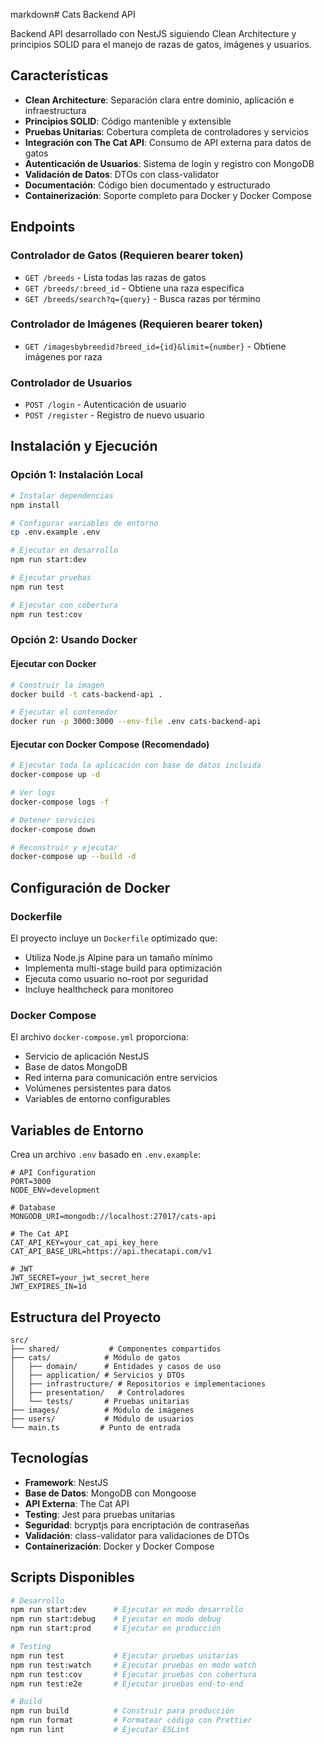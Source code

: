 markdown# Cats Backend API

Backend API desarrollado con NestJS siguiendo Clean Architecture y principios SOLID para el manejo de razas de gatos, imágenes y usuarios.

## Características

- **Clean Architecture**: Separación clara entre dominio, aplicación e infraestructura
- **Principios SOLID**: Código mantenible y extensible
- **Pruebas Unitarias**: Cobertura completa de controladores y servicios
- **Integración con The Cat API**: Consumo de API externa para datos de gatos
- **Autenticación de Usuarios**: Sistema de login y registro con MongoDB
- **Validación de Datos**: DTOs con class-validator
- **Documentación**: Código bien documentado y estructurado
- **Containerización**: Soporte completo para Docker y Docker Compose

## Endpoints

### Controlador de Gatos (Requieren bearer token)
- `GET /breeds` - Lista todas las razas de gatos
- `GET /breeds/:breed_id` - Obtiene una raza específica
- `GET /breeds/search?q={query}` - Busca razas por término

### Controlador de Imágenes (Requieren bearer token)
- `GET /imagesbybreedid?breed_id={id}&limit={number}` - Obtiene imágenes por raza

### Controlador de Usuarios
- `POST /login` - Autenticación de usuario
- `POST /register` - Registro de nuevo usuario

## Instalación y Ejecución

### Opción 1: Instalación Local

```bash
# Instalar dependencias
npm install

# Configurar variables de entorno
cp .env.example .env

# Ejecutar en desarrollo
npm run start:dev

# Ejecutar pruebas
npm run test

# Ejecutar con cobertura
npm run test:cov
```

### Opción 2: Usando Docker

#### Ejecutar con Docker
```bash
# Construir la imagen
docker build -t cats-backend-api .

# Ejecutar el contenedor
docker run -p 3000:3000 --env-file .env cats-backend-api
```

#### Ejecutar con Docker Compose (Recomendado)
```bash
# Ejecutar toda la aplicación con base de datos incluida
docker-compose up -d

# Ver logs
docker-compose logs -f

# Detener servicios
docker-compose down

# Reconstruir y ejecutar
docker-compose up --build -d
```

## Configuración de Docker

### Dockerfile
El proyecto incluye un `Dockerfile` optimizado que:
- Utiliza Node.js Alpine para un tamaño mínimo
- Implementa multi-stage build para optimización
- Ejecuta como usuario no-root por seguridad
- Incluye healthcheck para monitoreo

### Docker Compose
El archivo `docker-compose.yml` proporciona:
- Servicio de aplicación NestJS
- Base de datos MongoDB
- Red interna para comunicación entre servicios
- Volúmenes persistentes para datos
- Variables de entorno configurables

## Variables de Entorno

Crea un archivo `.env` basado en `.env.example`:

```env
# API Configuration
PORT=3000
NODE_ENV=development

# Database
MONGODB_URI=mongodb://localhost:27017/cats-api

# The Cat API
CAT_API_KEY=your_cat_api_key_here
CAT_API_BASE_URL=https://api.thecatapi.com/v1

# JWT
JWT_SECRET=your_jwt_secret_here
JWT_EXPIRES_IN=1d
```

## Estructura del Proyecto

```
src/
├── shared/           # Componentes compartidos
├── cats/            # Módulo de gatos
│   ├── domain/      # Entidades y casos de uso
│   ├── application/ # Servicios y DTOs
│   ├── infrastructure/ # Repositorios e implementaciones
│   ├── presentation/   # Controladores
│   └── tests/       # Pruebas unitarias
├── images/          # Módulo de imágenes
├── users/           # Módulo de usuarios
└── main.ts         # Punto de entrada
```

## Tecnologías

- **Framework**: NestJS
- **Base de Datos**: MongoDB con Mongoose
- **API Externa**: The Cat API
- **Testing**: Jest para pruebas unitarias
- **Seguridad**: bcryptjs para encriptación de contraseñas
- **Validación**: class-validator para validaciones de DTOs
- **Containerización**: Docker y Docker Compose

## Scripts Disponibles

```bash
# Desarrollo
npm run start:dev      # Ejecutar en modo desarrollo
npm run start:debug    # Ejecutar en modo debug
npm run start:prod     # Ejecutar en producción

# Testing
npm run test           # Ejecutar pruebas unitarias
npm run test:watch     # Ejecutar pruebas en modo watch
npm run test:cov       # Ejecutar pruebas con cobertura
npm run test:e2e       # Ejecutar pruebas end-to-end

# Build
npm run build          # Construir para producción
npm run format         # Formatear código con Prettier
npm run lint           # Ejecutar ESLint
```
